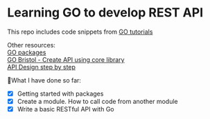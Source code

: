 # Learning GO to develop REST API
This repo includes code snippets from [GO tutorials](https://go.dev/doc/tutorial/)

Other resources:  
[GO packages](pkg.go.dev)  
[GO Bristol - Create API using core library](https://github.com/bristolgolang/apitutorial)  
[API Design step by step](https://betterprogramming.pub/restful-api-design-step-by-step-guide-2f2c9f9fcdbf)

📝What I have done so far:
- [x] Getting started with packages
- [x] Create a module. How to call code from another module
- [x] Write a basic RESTful API with Go
